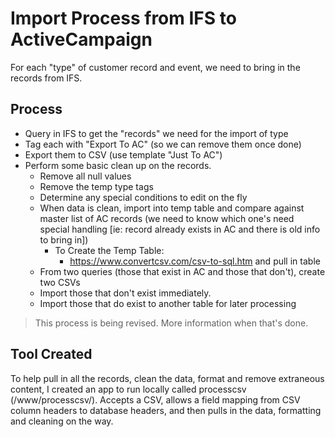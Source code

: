 # Import Process from IFS to ActiveCampaign
For each "type" of customer record and event, we need to bring in the records from IFS. 

## Process
 * Query in IFS to get the "records" we need for the import of type
 * Tag each with "Export To AC" (so we can remove them once done)
 * Export them to CSV (use template "Just To AC")
 * Perform some basic clean up on the records. 
   * Remove all null values
   * Remove the temp type tags
   * Determine any special conditions to edit on the fly
   * When data is clean, import into temp table and compare against master list of AC records (we need to know which one's need special handling [ie: record already exists in AC and there is old info to bring in])
     * To Create the Temp Table: 
       * https://www.convertcsv.com/csv-to-sql.htm and pull in table
   * From two queries (those that exist in AC and those that don't), create two CSVs
   * Import those that don't exist immediately.
   * Import those that do exist to another table for later processing  

>This process is being revised. More information when that's done.  


## Tool Created
To help pull in all the records, clean the data, format and remove extraneous content, I created an app to run locally called processcsv (/www/processcsv/).  Accepts a CSV, allows a field mapping from CSV column headers to database headers, and then pulls in the data, formatting and cleaning on the way.  